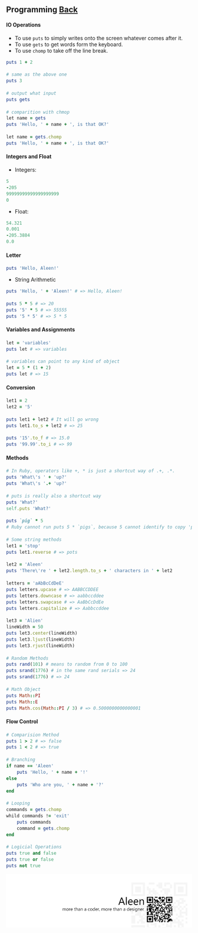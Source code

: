 ## Programming [Back](./../ruby.md)

#### IO Operations

- To use `puts` to simply writes onto the screen whatever comes after it.
- To use `gets` to get words form the keyboard.
- To use `chomp` to take off the line break.

```rb
puts 1 + 2 

# same as the above one
puts 3

# output what input
puts gets

# comparition with chmop
let name = gets
puts 'Hello, ' + name + ', is that OK?'

let name = gets.chomp
puts 'Hello, ' + name + ', is that OK?'
```

#### Integers and Float

- Integers:

```rb
5
-205
99999999999999999999
0
```

- Float:

```rb
54.321
0.001
-205.3884
0.0
```

#### Letter

```rb
puts 'Hello, Aleen!'
```

- String Arithmetic

```rb
puts 'Hello, ' + 'Aleen!' # => Hello, Aleen!

puts 5 * 5 # => 20
puts '5' * 5 # => 55555
puts '5 * 5' # => 5 * 5
```

#### Variables and Assignments

```rb
let = 'variables'
puts let # => variables

# variables can point to any kind of object
let = 5 * (1 + 2)
puts let # => 15
```

#### Conversion

```rb
let1 = 2
let2 = '5'

puts let1 + let2 # It will go wrong
puts let1.to_s + let2 # => 25

puts '15'.to_f # => 15.0
puts '99.99'.to_i # => 99
```

#### Methods

```rb
# In Ruby, operators like +, * is just a shortcut way of .+, .*.
puts 'What\'s ' + 'up?'
puts 'What\'s '.+ 'up?'

# puts is really also a shortcut way
puts 'What?'
self.puts 'What?'

puts `pig` * 5
# Ruby cannot run puts 5 * `pigs`, because 5 cannot identify to copy 'pig' for 5 times.

# Some string methods
let1 = 'stop'
puts let1.reverse # => pots

let2 = 'Aleen'
puts 'There\'re ' + let2.length.to_s + ' characters in ' + let2

letters = 'aAbBcCdDeE'
puts letters.upcase # => AABBCCDDEE
puts letters.downcase # => aabbccddee
puts letters.swapcase # => AaBbCcDdEe
puts letters.capitalize # => Aabbccddee

let3 = 'Alien'
lineWidth = 50
puts let3.center(lineWidth)
puts let3.ljust(lineWidth)
puts let3.rjust(lineWidth)

# Random Methods
puts rand(101) # means to random from 0 to 100
puts srand(1776) # in the same rand serials => 24
puts srand(1776) # => 24

# Math Object
puts Math::PI
puts Math::E
puts Math.cos(Math::PI / 3) # => 0.5000000000000001
```

#### Flow Control

```rb
# Comparision Method
puts 1 > 2 # => false
puts 1 < 2 # => true

# Branching
if name == 'Aleen'
    puts 'Hello, ' + name + '!'
else
    puts 'Who are you, ' + name + '?'
end

# Looping
commands = gets.chomp
whild commands != 'exit'
    puts commands
    command = gets.chomp
end

# Logicial Operations
puts true and false
puts true or false
puts not true
```

<a href="http://aleen42.github.io/" target="_blank" ><img src="./../../../pic/tail.gif"></a>